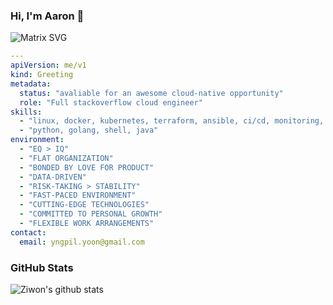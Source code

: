 ### Hi, I'm Aaron 👋
![Matrix SVG](https://raw.githubusercontent.com/rodrigograca31/rodrigograca31/master/matrix.svg)

```yaml
---
apiVersion: me/v1
kind: Greeting
metadata:
  status: "avaliable for an awesome cloud-native opportunity"
  role: "Full stackoverflow cloud engineer"
skills:
  - "linux, docker, kubernetes, terraform, ansible, ci/cd, monitoring, logging"
  - "python, golang, shell, java"
environment:
  - "EQ > IQ"
  - "FLAT ORGANIZATION"
  - "BONDED BY LOVE FOR PRODUCT"
  - "DATA-DRIVEN"
  - "RISK-TAKING > STABILITY"
  - "FAST-PACED ENVIRONMENT"
  - "CUTTING-EDGE TECHNOLOGIES"
  - "COMMITTED TO PERSONAL GROWTH"
  - "FLEXIBLE WORK ARRANGEMENTS"
contact:
  email: yngpil.yoon@gmail.com
```

### GitHub Stats
![Ziwon's github stats](https://github-readme-stats.vercel.app/api?username=ziwon&show_icons=true&theme=radical)
